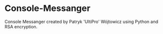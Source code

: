 # Console-Messanger
Console Messanger created by Patryk 'UltiPro' Wójtowicz using Python and RSA encryption.
